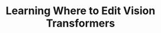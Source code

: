---
layout: default  
title:  "Learning Where to Edit Vision Transformers"  
categories: conference  
topics: ["Model Editing", "Meta Learning", "LLMs"]  
authors: "Yunqiao Yang, <strong>Long-Kai Huang</strong><sup>&dagger;</sup>, Shengzhuang Chen, Kede Ma, Ying Wei<sup>&dagger;</sup>"  
venue: "Advances in Neural Information Processing Systems"  
abbr: "NeurIPS"  
year: "2024"  
---